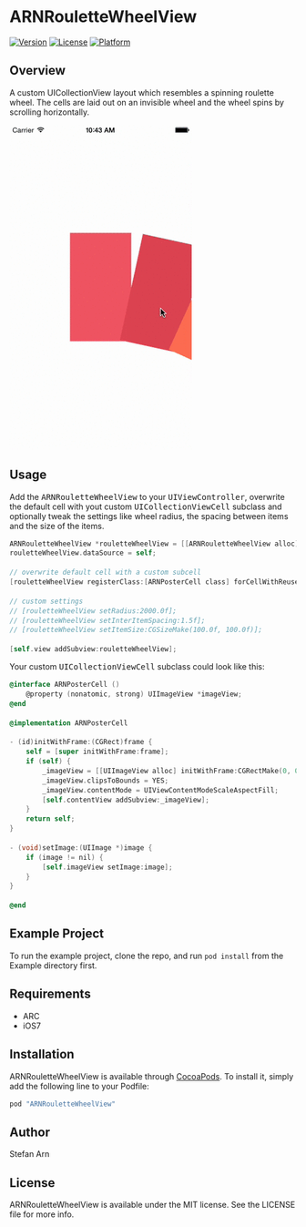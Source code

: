 # ARNRouletteWheelView

[![Version](https://img.shields.io/cocoapods/v/ARNRouletteWheelView.svg?style=flat)](http://cocoapods.org/pods/ARNRouletteWheelView)
[![License](https://img.shields.io/cocoapods/l/ARNRouletteWheelView.svg?style=flat)](http://cocoapods.org/pods/ARNRouletteWheelView)
[![Platform](https://img.shields.io/cocoapods/p/ARNRouletteWheelView.svg?style=flat)](http://cocoapods.org/pods/ARNRouletteWheelView)

## Overview

A custom UICollectionView layout which resembles a spinning roulette wheel. The cells are laid out on an invisible wheel and the wheel spins by scrolling horizontally. 

![](rouletteViewDemo.gif?raw=true "ARNRouletteWheelView in action")

## Usage

Add the <tt>ARNRouletteWheelView</tt> to your <tt>UIViewController</tt>, overwrite the default cell with yout custom <tt>UICollectionViewCell</tt> subclass and optionally tweak the settings like wheel radius, the spacing between items and the size of the items.

```  objective-c
ARNRouletteWheelView *rouletteWheelView = [[ARNRouletteWheelView alloc] initWithFrame:self.view.frame];
rouletteWheelView.dataSource = self;

// overwrite default cell with a custom subcell
[rouletteWheelView registerClass:[ARNPosterCell class] forCellWithReuseIdentifier:@"ARNPosterCell"];

// custom settings
// [rouletteWheelView setRadius:2000.0f];
// [rouletteWheelView setInterItemSpacing:1.5f];
// [rouletteWheelView setItemSize:CGSizeMake(100.0f, 100.0f)];

[self.view addSubview:rouletteWheelView];
```

Your custom <tt>UICollectionViewCell</tt> subclass could look like this:
```  objective-c
@interface ARNPosterCell ()
    @property (nonatomic, strong) UIImageView *imageView;
@end

@implementation ARNPosterCell

- (id)initWithFrame:(CGRect)frame {
    self = [super initWithFrame:frame];
    if (self) {
        _imageView = [[UIImageView alloc] initWithFrame:CGRectMake(0, 0, frame.size.width, frame.size.height)];
        _imageView.clipsToBounds = YES;
        _imageView.contentMode = UIViewContentModeScaleAspectFill;
        [self.contentView addSubview:_imageView];
    }
    return self;
}

- (void)setImage:(UIImage *)image {
    if (image != nil) {
        [self.imageView setImage:image];
    }
}

@end
```

## Example Project

To run the example project, clone the repo, and run `pod install` from the Example directory first.

## Requirements

* ARC
* iOS7

## Installation

ARNRouletteWheelView is available through [CocoaPods](http://cocoapods.org). To install
it, simply add the following line to your Podfile:

```ruby
pod "ARNRouletteWheelView"
```

## Author

Stefan Arn

## License

ARNRouletteWheelView is available under the MIT license. See the LICENSE file for more info.
